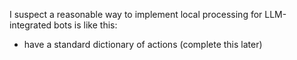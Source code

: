 I suspect a reasonable way to implement local processing for LLM-integrated bots is like this:

- have a standard dictionary of actions
(complete this later)